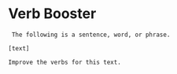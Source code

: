 # Verb Booster

` The following is a sentence, word, or phrase.`

`[text]`

`Improve the verbs for this text.`

